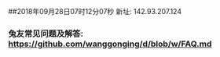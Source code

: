 ##2018年09月28日07时12分07秒 新址: 142.93.207.124
### 兔友常见问题及解答: https://github.com/wanggonging/d/blob/w/FAQ.md
